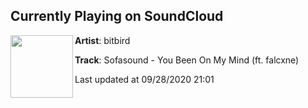 ## Currently Playing on SoundCloud

[<img align="left" width="100" src="https://i1.sndcdn.com/artworks-k3hVb8iuuKheFtKN-CZVtGw-t50x50.jpg">](https://soundcloud.com/bitbird/sofasound-you-been-on-my-mind-ft-falcxne?in=sofasound-beats/sets/you-been-on-my-mind-ft-falcxne)

**Artist**: bitbird 

**Track**: Sofasound - You Been On My Mind (ft. falcxne)

Last updated at 09/28/2020 21:01
